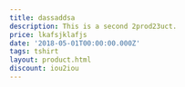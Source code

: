 ```yaml
---
title: dassaddsa
description: This is a second 2prod23uct.
price: lkafsjklafjs
date: '2018-05-01T00:00:00.000Z'
tags: tshirt
layout: product.html
discount: iou2iou
---
```


